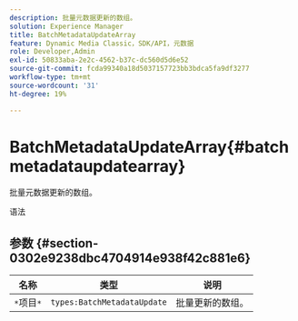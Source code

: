 ```yaml
---
description: 批量元数据更新的数组。
solution: Experience Manager
title: BatchMetadataUpdateArray
feature: Dynamic Media Classic，SDK/API，元数据
role: Developer,Admin
exl-id: 50833aba-2e2c-4562-b37c-dc560d5d6e52
source-git-commit: fcda99340a18d5037157723bb3bdca5fa9df3277
workflow-type: tm+mt
source-wordcount: '31'
ht-degree: 19%

---
```


# BatchMetadataUpdateArray{#batchmetadataupdatearray}

批量元数据更新的数组。

语法

## 参数 {#section-0302e9238dbc4704914e938f42c881e6}

| 名称 | 类型 | 说明 |
|---|---|---|
| `*`项目`*` | `types:BatchMetadataUpdate` | 批量更新的数组。 |
